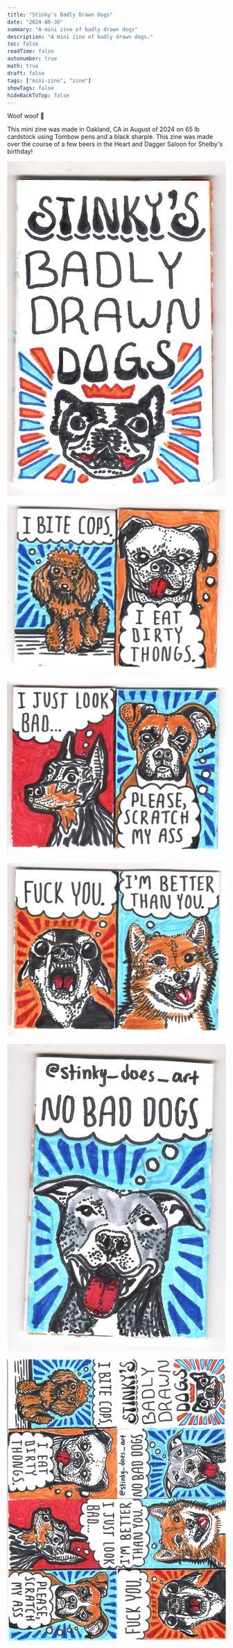 ```yaml
---
title: "Stinky's Badly Drawn Dogs"
date: "2024-08-30"
summary: "A mini zine of badly drawn dogs"
description: "A mini zine of badly drawn dogs."
toc: false
readTime: false
autonumber: true
math: true
draft: false
tags: ["mini-zine", "zine"]
showTags: false
hideBackToTop: false
---
```


Woof woof :dog:

This mini zine was made in Oakland, CA in August of 2024 on 65 lb cardstock using Tombow pens and a black sharpie. This zine was made over the course of a few beers in the Heart and Dagger Saloon for Shelby's birthday! 

![Title page for Stinky's badly drawn dogs](bad-dogs-1.jpg#mini)

![A poodle and a pug](bad-dogs-2.jpg#mini)

![A doberman and a boxer](bad-dogs-3.jpg#mini)

![A chihuahua and a shiba inu](bad-dogs-4.jpg#mini)

![A pitbull](bad-dogs-5.jpg#mini)

![The full zine](bad-dogs-full-zine.jpg#small)
